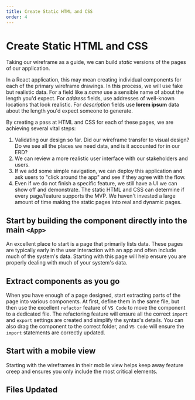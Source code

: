 ```yaml
---
title: Create Static HTML and CSS
order: 4
---
```


# Create Static HTML and CSS

Taking our wireframe as a guide, we can build _static_ versions of the pages of
our application.

In a React application, this may mean creating individual components for each of
the primary wireframe drawings. In this process, we will use fake but realistic
data. For a field like a _name_ use a sensible name of about the length you'd
expect. For _address_ fields, use addresses of well-known locations that look
realistic. For _description_ fields use **lorem ipsum** data about the length
you'd expect someone to generate.

By creating a pass at HTML and CSS for each of these pages, we are achieving
several vital steps:

1. Validating our design so far. Did our wireframe transfer to visual design? Do
   we see all the places we need data, and is it accounted for in our ERD?
2. We can review a more realistic user interface with our stakeholders and
   users.
3. If we add some simple navigation, we can deploy this application and ask
   users to "click around the app" and see if they agree with the flow.
4. Even if we do not finish a specific feature, we still have a UI we can show
   off and demonstrate. The static HTML and CSS can determine if every
   page/feature supports the MVP. We haven't invested a large amount of time
   making the static pages into real and dynamic pages.

## Start by building the component directly into the main `<App>`

An excellent place to start is a page that primarily lists data. These pages are
typically early in the user interaction with an app and often include much of
the system's data. Starting with this page will help ensure you are properly
dealing with much of your system's data.

## Extract components as you go

When you have enough of a page designed, start extracting parts of the page into
various components. At first, define them in the same file, but then use the
excellent `refactor` feature of `VS Code` to move the component to a dedicated
file. The refactoring feature will ensure all the correct `import` and `export`
settings are created and simplify the syntax's details. You can also drag the
component to the correct folder, and `VS Code` will ensure the `import`
statements are correctly updated.

## Start with a mobile view

Starting with the wireframes in their mobile view helps keep away feature creep
and ensures you only include the most critical elements.

## Files Updated

<!-- Initial static HTML and CSS -->
<GithubCommitViewer repo="suncoast-devs/TacoTuesday" commit="8b570cd79c46d14fb06a97f438437bbf3a9f7819"/>
